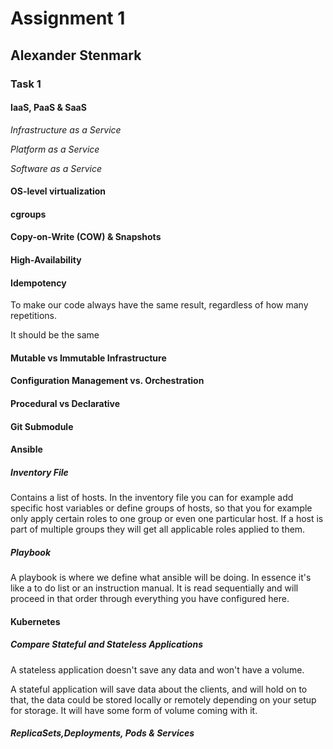 Assignment 1
======
## Alexander Stenmark
### Task 1

#### IaaS, PaaS & SaaS
*Infrastructure as a Service*

*Platform as a Service*

*Software as a Service*

#### OS-level virtualization

#### cgroups

#### Copy-on-Write (COW) & Snapshots

#### High-Availability

#### Idempotency
To make our code always have the same result, regardless of how many repetitions.

It should be the same 

#### Mutable vs Immutable Infrastructure

#### Configuration Management vs. Orchestration

#### Procedural vs Declarative

#### Git Submodule

#### Ansible

##### *Inventory File*

Contains a list of hosts. In the inventory file you can for  example add specific host variables or define groups of hosts, so that you for example only apply certain roles to one group or even one particular host. If a host is part of multiple groups they will get all applicable roles applied to them.
##### *Playbook*
A playbook is where we define what ansible will be doing. In essence it's like a to do list or an instruction manual. It is read sequentially and will proceed in that order through everything you have configured here. 

#### Kubernetes

##### *Compare Stateful and Stateless Applications*
A stateless application doesn't save any data and won't have a volume.

A stateful application will save data about the clients, and will hold on to that, the data could be stored locally or remotely depending on your setup for storage. It will have some form of volume coming with it. 
##### *ReplicaSets,Deployments, Pods & Services*
